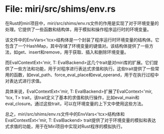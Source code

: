 # File: miri/src/shims/env.rs

在Rust的miri项目中，miri/src/shims/env.rs文件的作用是实现了对于环境变量的处理。它提供了一些函数和结构体，用于模拟和操作程序运行时的环境变量。

该文件中的EnvVars<'tcx>结构体是一个封装了程序运行时环境变量的结构体。它包含了一个HashMap，其中存储了环境变量的键值对。该结构体提供了一些方法，如get、insert和remove，用于获取、插入和删除环境变量。

而EvalContextExt<'mir, T: EvalBackend>这几个trait是对miri库的扩展。它们提供了一些方法和功能，用于对程序进行表达式求值和执行。这些trait提供了一些常用的函数，如eval_path、force_eval_place和eval_operand，用于在执行过程中对表达式进行求值。

具体来说，EvalContextExt<'mir, T: EvalBackend>扩展了EvalContext<'mir, 'tcx, T> trait，该trait定义了基本的求值和执行操作，比如eval_main和eval_closure。通过这些trait，可以在环境变量的上下文中使用这些方法。

总之，miri/src/shims/env.rs文件中的EnvVars<'tcx>结构体和EvalContextExt<'mir, T: EvalBackend> trait提供了对于环境变量的模拟和表达式求值的功能，用于在Miri项目中实现对Rust程序的模拟执行。

